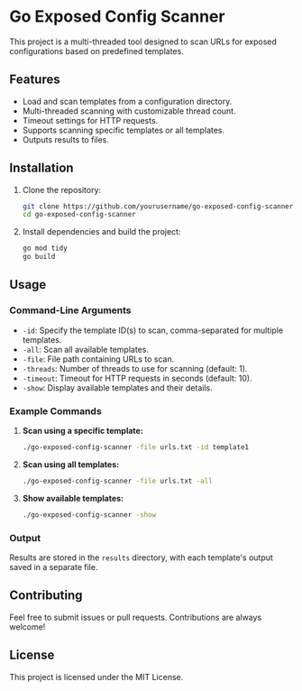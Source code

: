 # Go Exposed Config Scanner

This project is a multi-threaded tool designed to scan URLs for exposed configurations based on predefined templates.

## Features

- Load and scan templates from a configuration directory.
- Multi-threaded scanning with customizable thread count.
- Timeout settings for HTTP requests.
- Supports scanning specific templates or all templates.
- Outputs results to files.

## Installation

1. Clone the repository:

    ```bash
    git clone https://github.com/yourusername/go-exposed-config-scanner.git
    cd go-exposed-config-scanner
    ```

2. Install dependencies and build the project:

    ```bash
    go mod tidy
    go build
    ```

## Usage

### Command-Line Arguments

- `-id`: Specify the template ID(s) to scan, comma-separated for multiple templates.
- `-all`: Scan all available templates.
- `-file`: File path containing URLs to scan.
- `-threads`: Number of threads to use for scanning (default: 1).
- `-timeout`: Timeout for HTTP requests in seconds (default: 10).
- `-show`: Display available templates and their details.

### Example Commands

1. **Scan using a specific template:**

    ```bash
    ./go-exposed-config-scanner -file urls.txt -id template1
    ```

2. **Scan using all templates:**

    ```bash
    ./go-exposed-config-scanner -file urls.txt -all
    ```

3. **Show available templates:**

    ```bash
    ./go-exposed-config-scanner -show
    ```

### Output

Results are stored in the `results` directory, with each template's output saved in a separate file.

## Contributing

Feel free to submit issues or pull requests. Contributions are always welcome!

## License

This project is licensed under the MIT License.